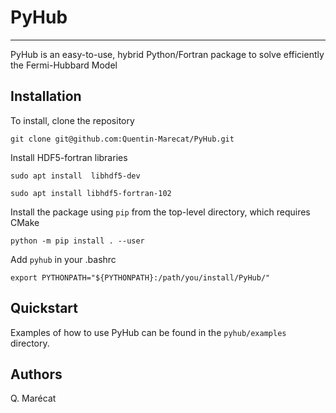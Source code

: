 # PyHub
----------

PyHub is an easy-to-use, hybrid Python/Fortran package to solve efficiently the Fermi-Hubbard Model

Installation
------------

To install, clone the repository

```
git clone git@github.com:Quentin-Marecat/PyHub.git
```

Install HDF5-fortran libraries

```
sudo apt install  libhdf5-dev

sudo apt install libhdf5-fortran-102
```

Install the package using `pip` from the top-level directory, which requires CMake

```
python -m pip install . --user
```

Add `pyhub` in your .bashrc

```
export PYTHONPATH="${PYTHONPATH}:/path/you/install/PyHub/"
```

Quickstart
----------

Examples of how to use PyHub can be found in the `pyhub/examples` directory.

Authors
----------

Q. Marécat
